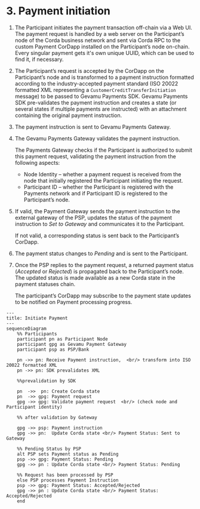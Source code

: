 # 3. Payment initiation

1. The Participant initiates the payment transaction off-chain via a Web UI. 
The payment request is handled by a web server on the Participant’s node of the Corda business network and sent via Corda RPC to the custom Payment CorDapp installed on the Participant’s node on-chain.
Every singular payment gets it's own unique UUID, which can be used to find it, if necessary.

2. The Participant’s request is accepted by the CorDapp on the Participant’s node and is transformed to a payment instruction formatted according to the industry-accepted payment standard (ISO 20022 formatted XML representing a `CustomerCreditTransferInitiation` message) to be passed to Gevamu Payments SDK. 
Gevamu Payments SDK pre-validates the payment instruction and creates a state (or several states if multiple payments are instructed) with an attachment containing the original payment instruction.

3. The payment instruction is sent to Gevamu Payments Gateway.

4. The Gevamu Payments Gateway validates the payment instruction.  
  
    The Payments Gateway checks if the Participant is authorized to submit this payment request, validating the payment instruction from the following aspects:
    - Node Identity – whether a payment request is received from the node that initially registered the Participant initiating the request.
    - Participant ID – whether the Participant is registered with the Payments network and if Participant ID is registered to the Participant’s node.

5. If valid, the Payment Gateway sends the payment instruction to the external gateway of the PSP, updates the status of the payment instruction to _Set to Gateway_ and communicates it to the Participant.

   If not valid, a corresponding status is sent back to the Participant’s CorDapp. 
   
6. The payment status changes to _Pending_ and is sent to the Participant.

7. Once the PSP replies to the payment request, a returned payment status (_Accepted_ or _Rejected_) is propagated back to the Participant’s node. 
The updated status is made available as a new Corda state in the payment statuses chain.
  
    The participant’s CorDapp may subscribe to the payment state updates to be notified on Payment processing progress.

```mermaid
---
title: Initiate Payment
---
sequenceDiagram
    %% Participants
    participant pn as Participant Node
    participant gpg as Gevamu Payment Gateway
    participant psp as PSP/Bank

    pn ->> pn: Receive Payment instruction,  <br/> transform into ISO 20022 formatted XML
    pn ->> pn: SDK prevalidates XML

    %%prevalidation by SDK
    
    pn  ->>  pn: Create Corda state
    pn  ->> gpg: Payment request
    gpg ->> gpg: Validate payment request  <br/> (check node and Participant identity)

    %% after validation by Gateway

    gpg ->> psp: Payment instruction
    gpg ->> pn:  Update Corda state <br/> Payment Status: Sent to Gateway

    %% Pending Status by PSP
    alt PSP sets Payment status as Pending
    psp ->> gpg: Payment Status: Pending
    gpg ->> pn : Update Corda state <br/> Payment Status: Pending 
    
    %% Request has been processed by PSP 
    else PSP processes Payment Instruction
    psp ->> gpg: Payment Status: Accepted/Rejected
    gpg ->> pn : Update Corda state <br/> Payment Status: Accepted/Rejected 
    end
            
    
```
